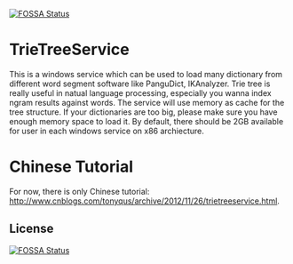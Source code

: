 [![FOSSA Status](https://app.fossa.com/api/projects/git%2Bgithub.com%2Ftonyqus%2FTrieTreeService.svg?type=shield)](https://app.fossa.com/projects/git%2Bgithub.com%2Ftonyqus%2FTrieTreeService?ref=badge_shield)

TrieTreeService
===============
This is a windows service which can be used to load many dictionary from different word segment software like PanguDict, IKAnalyzer. Trie tree is really useful in natual language processing,  especially you wanna index ngram results against words. The service will use memory as cache for the tree structure. If your dictionaries are too big, please make sure you have enough memory space to load it. By default, there should be 2GB available for user in each windows service on x86 archiecture.


Chinese Tutorial
================
For now, there is only Chinese tutorial: http://www.cnblogs.com/tonyqus/archive/2012/11/26/trietreeservice.html.


## License
[![FOSSA Status](https://app.fossa.com/api/projects/git%2Bgithub.com%2Ftonyqus%2FTrieTreeService.svg?type=large)](https://app.fossa.com/projects/git%2Bgithub.com%2Ftonyqus%2FTrieTreeService?ref=badge_large)